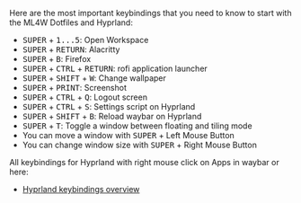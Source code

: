 Here are the most important keybindings that you need to know to start with the ML4W Dotfiles and Hyprland:

- <kbd>SUPER</kbd> + <kbd>1...5</kbd>: Open Workspace
- <kbd>SUPER</kbd> + <kbd>RETURN</kbd>: Alacritty
- <kbd>SUPER</kbd> + <kbd>B</kbd>: Firefox
- <kbd>SUPER</kbd> + <kbd>CTRL</kbd> + <kbd>RETURN</kbd>: rofi application launcher
- <kbd>SUPER</kbd> + <kbd>SHIFT</kbd> + <kbd>W</kbd>: Change wallpaper
- <kbd>SUPER</kbd> + <kbd>PRINT</kbd>: Screenshot
- <kbd>SUPER</kbd> + <kbd>CTRL</kbd> + <kbd>Q</kbd>: Logout screen
- <kbd>SUPER</kbd> + <kbd>CTRL</kbd> + <kbd>S</kbd>: Settings script on Hyprland
- <kbd>SUPER</kbd> + <kbd>SHIFT</kbd> + <kbd>B</kbd>: Reload waybar on Hyprland
- <kbd>SUPER</kbd> + <kbd>T</kbd>: Toggle a window between floating and tiling mode
- You can move a window with <kbd>SUPER</kbd> + Left Mouse Button
- You can change window size with <kbd>SUPER</kbd> + Right Mouse Button

All keybindings for Hyprland with right mouse click on Apps in waybar or here:

- [Hyprland keybindings overview](https://github.com/mylinuxforwork/dotfiles/blob/main/share/dotfiles/.config/hypr/conf/keybindings/default.conf)

